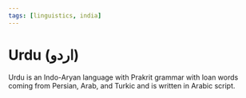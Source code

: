 ```yaml
---
tags: [linguistics, india]
---
```


# Urdu (اردو)

Urdu is an Indo-Aryan language with Prakrit grammar with loan words coming from
Persian, Arab, and Turkic and is written in Arabic script.
